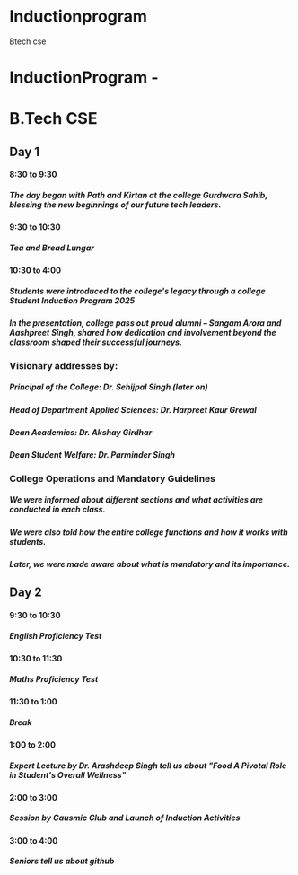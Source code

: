 # Inductionprogram
Btech cse
# InductionProgram -
# B.Tech CSE
## Day 1
#### 8:30 to 9:30 
##### The day began with Path and Kirtan at the college Gurdwara Sahib, blessing the new beginnings of our future tech leaders.
#### 9:30 to 10:30 
##### Tea and Bread Lungar
#### 10:30 to 4:00
##### Students were introduced to the college's legacy through a college Student Induction Program 2025

##### In the presentation, college pass out proud alumni – Sangam Arora and Aashpreet Singh, shared how dedication and involvement beyond the classroom shaped their successful journeys.

### Visionary addresses by:

##### Principal of the College: Dr. Sehijpal Singh (later on)

##### Head of Department Applied Sciences: Dr. Harpreet Kaur Grewal

##### Dean Academics: Dr. Akshay Girdhar

##### Dean Student Welfare: Dr. Parminder Singh

### College Operations and Mandatory Guidelines

##### We were informed about different sections and what activities are conducted in each class.

##### We were also told how the entire college functions and how it works with students.

##### Later, we were made aware about what is mandatory and its importance.

## Day 2
#### 9:30 to 10:30 
##### English Proficiency Test

#### 10:30 to 11:30 
##### Maths Proficiency Test

#### 11:30 to 1:00 
##### Break

#### 1:00 to 2:00 
##### Expert Lecture by Dr. Arashdeep Singh tell us about "Food A Pivotal Role in Student's Overall Wellness"

#### 2:00 to 3:00 
##### Session by Causmic Club and Launch of Induction Activities 

#### 3:00 to 4:00 
##### Seniors tell us about github
